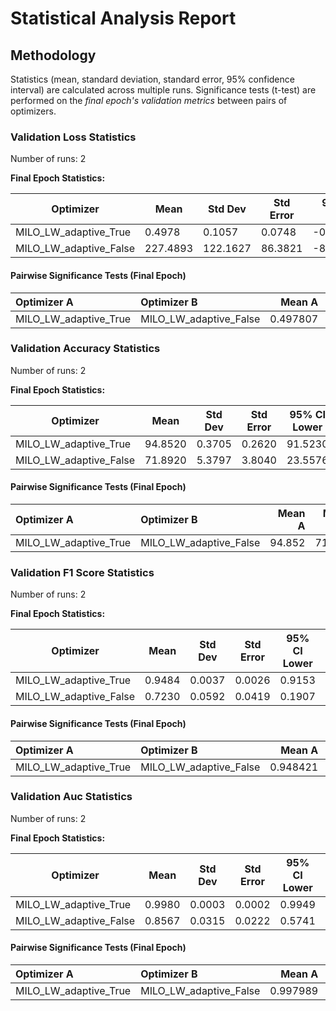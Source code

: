 # Statistical Analysis Report

## Methodology

Statistics (mean, standard deviation, standard error, 95% confidence interval) are calculated across multiple runs.
Significance tests (t-test) are performed on the *final epoch's validation metrics* between pairs of optimizers.

### Validation Loss Statistics

Number of runs: 2

**Final Epoch Statistics:**

| Optimizer | Mean | Std Dev | Std Error | 95% CI Lower | 95% CI Upper |
|-----------|------|---------|-----------|--------------|--------------|
| MILO_LW_adaptive_True | 0.4978 | 0.1057 | 0.0748 | -0.4520 | 1.4476 |
| MILO_LW_adaptive_False | 227.4893 | 122.1627 | 86.3821 | -870.0992 | 1325.0778 |

#### Pairwise Significance Tests (Final Epoch)

| Optimizer A           | Optimizer B            |   Mean A |   Mean B | Better                |   p-value | Significant   | Metric                |
|:----------------------|:-----------------------|---------:|---------:|:----------------------|----------:|:--------------|:----------------------|
| MILO_LW_adaptive_True | MILO_LW_adaptive_False | 0.497807 |  227.489 | MILO_LW_adaptive_True |  0.231493 |               | final_validation_loss |

### Validation Accuracy Statistics

Number of runs: 2

**Final Epoch Statistics:**

| Optimizer | Mean | Std Dev | Std Error | 95% CI Lower | 95% CI Upper |
|-----------|------|---------|-----------|--------------|--------------|
| MILO_LW_adaptive_True | 94.8520 | 0.3705 | 0.2620 | 91.5230 | 98.1810 |
| MILO_LW_adaptive_False | 71.8920 | 5.3797 | 3.8040 | 23.5576 | 120.2264 |

#### Pairwise Significance Tests (Final Epoch)

| Optimizer A           | Optimizer B            |   Mean A |   Mean B | Better                |   p-value | Significant   | Metric                    |
|:----------------------|:-----------------------|---------:|---------:|:----------------------|----------:|:--------------|:--------------------------|
| MILO_LW_adaptive_True | MILO_LW_adaptive_False |   94.852 |   71.892 | MILO_LW_adaptive_True |  0.103172 |               | final_validation_accuracy |

### Validation F1 Score Statistics

Number of runs: 2

**Final Epoch Statistics:**

| Optimizer | Mean | Std Dev | Std Error | 95% CI Lower | 95% CI Upper |
|-----------|------|---------|-----------|--------------|--------------|
| MILO_LW_adaptive_True | 0.9484 | 0.0037 | 0.0026 | 0.9153 | 0.9816 |
| MILO_LW_adaptive_False | 0.7230 | 0.0592 | 0.0419 | 0.1907 | 1.2554 |

#### Pairwise Significance Tests (Final Epoch)

| Optimizer A           | Optimizer B            |   Mean A |   Mean B | Better                |   p-value | Significant   | Metric                    |
|:----------------------|:-----------------------|---------:|---------:|:----------------------|----------:|:--------------|:--------------------------|
| MILO_LW_adaptive_True | MILO_LW_adaptive_False | 0.948421 | 0.723044 | MILO_LW_adaptive_True |  0.115858 |               | final_validation_f1_score |

### Validation Auc Statistics

Number of runs: 2

**Final Epoch Statistics:**

| Optimizer | Mean | Std Dev | Std Error | 95% CI Lower | 95% CI Upper |
|-----------|------|---------|-----------|--------------|--------------|
| MILO_LW_adaptive_True | 0.9980 | 0.0003 | 0.0002 | 0.9949 | 1.0011 |
| MILO_LW_adaptive_False | 0.8567 | 0.0315 | 0.0222 | 0.5741 | 1.1393 |

#### Pairwise Significance Tests (Final Epoch)

| Optimizer A           | Optimizer B            |   Mean A |   Mean B | Better                |   p-value | Significant   | Metric               |
|:----------------------|:-----------------------|---------:|---------:|:----------------------|----------:|:--------------|:---------------------|
| MILO_LW_adaptive_True | MILO_LW_adaptive_False | 0.997989 | 0.856683 | MILO_LW_adaptive_True | 0.0993461 |               | final_validation_auc |

